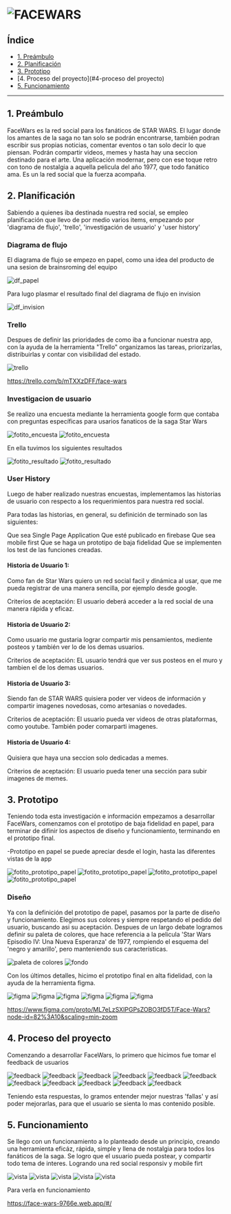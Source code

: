 # ![FACEWARS](/imagenes/logotitulo.jpeg)


## Índice

* [1. Preámbulo](#1-preámbulo)
* [2. Planificación](#2-planificación)
* [3. Prototipo](#3-prototipo)
* [4. Proceso del proyecto](#4-proceso del proyecto)
* [5. Funcionamiento](#5-funcionamiento)


***

## 1. Preámbulo

FaceWars es la red social para los fanáticos de STAR WARS. El lugar donde los amantes de la saga no tan solo se podrán encontrarse, también podran escribir sus propias noticias, comentar eventos o tan solo decir lo que piensan. Podrán compartir videos, memes y hasta hay una seccion destinado para el arte. Una aplicación modernar, pero con ese toque retro con tono de nostalgia a aquella pelicula del año 1977, que todo fanático ama. Es un la red social que la fuerza acompaña.

## 2. Planificación

Sabiendo a quienes iba destinada nuestra red social, se empleo planificación que llevo de por medio varios items, empezando por 'diagrama de flujo', 'trello', 'investigación de usuario' y 'user history'

### Diagrama de flujo

El diagrama de flujo se empezo en papel, como una idea del producto de una sesion de brainsroming del equipo 

![df_papel](/imagenes/dfpapel.jpeg)

Para lugo plasmar el resultado final del diagrama de flujo en invision 

![df_invision](/imagenes/dfinvision.jpeg)

### Trello

Despues de definir las prioridades de como iba a funcionar nuestra app, con la ayuda de la herramienta "Trello" organizamos las tareas, priorizarlas, distribuirlas y contar con visibilidad del estado.

![trello](/imagenes/trello.png)

<https://trello.com/b/mTXXzDFF/face-wars>

### Investigacion de usuario

Se realizo una encuesta mediante la herramienta google form que contaba con preguntas específicas para usarios fanaticos de la saga Star Wars

![fotito_encuesta](/imagenes/preguntasform.png)
![fotito_encuesta](/imagenes/preguntasform2.png)

En ella tuvimos los siguientes resultados 

![fotito_resultado](/imagenes/resultadoform.png)
![fotito_resultado](/imagenes/resultadoform2.png)

### User History

Luego de haber realizado nuestras encuestas, implementamos las historias de usuario con respecto a los requerimientos para nuestra red social.

Para todas las historias, en general, su definición de terminado son las siguientes:

Que sea Single Page Application
Que esté publicado en firebase
Que sea mobile first
Que se haga un prototipo de baja fidelidad
Que se implementen los test de las funciones creadas.

#### Historia de Usuario 1:

Como fan de Star Wars quiero un red social facil y dinámica al usar, que me pueda registrar de una manera sencilla, por ejemplo desde google.

Criterios de aceptación: El usuario deberá acceder a la red social de una manera rápida y eficaz.

#### Historia de Usuario 2:

Como usuario me gustaria lograr compartir mis pensamientos, mediente posteos y también ver lo de los demas usuarios.

Criterios de aceptación: EL usuario tendrá que ver sus posteos en el muro y tambien el de los demas usuarios.

#### Historia de Usuario 3:

Siendo fan de STAR WARS quisiera poder ver videos de información y compartir imagenes novedosas, como artesanias o novedades. 


Criterios de aceptación: El usuario pueda ver videos de otras plataformas, como youtube. También poder comarparti imagenes.

#### Historia de Usuario 4:

Quisiera que haya una seccion solo dedicadas a memes. 


Criterios de aceptación: El usuario pueda tener una sección para subir imagenes de memes.
  
## 3. Prototipo

Teniendo toda esta investigación e información empezamos a desarrollar FaceWars, comenzamos con el prototipo de baja fidelidad en papel, para terminar de difinir los aspectos de diseño y funcionamiento, terminando en el prototipo final. 

-Prototipo en papel se puede apreciar desde el login, hasta las diferentes vistas de la app

![fotito_prototipo_papel](/imagenes/propapel1.jpeg)
![fotito_prototipo_papel](/imagenes/propapel2.jpeg)
![fotito_prototipo_papel](/imagenes/propapel3.jpeg)
![fotito_prototipo_papel](/imagenes/propapel4.jpeg)

### Diseño

Ya con la definición del prototipo de papel, pasamos por la parte de diseño y funcionamiento. Elegimos sus colores y siempre respetando el pedido del usuario, buscando asi su aceptación.
Despues de un largo debate logramos definir su paleta de colores, que hace referencia a la pelicula 'Star Wars Episodio IV: Una Nueva Esperanza' de 1977, rompiendo el esquema del 'negro y amarillo', pero manteniendo sus características.

![paleta de colores](/imagenes/paletadecolores.jpeg)
![fondo](/imagenes/fondo.jpeg)

Con los últimos detalles, hicimo el prototipo final en alta fidelidad, con la ayuda de la herramienta figma. 

![figma](/imagenes/figma.png)
![figma](/imagenes/figma2.png)
![figma](/imagenes/figma3.png)
![figma](/imagenes/figma4.png)
![figma](/imagenes/figma5.png)
![figma](/imagenes/figma6.png)

<https://www.figma.com/proto/ML7eLzSXIPGPsZOBO3fD5T/Face-Wars?node-id=82%3A10&scaling=min-zoom>

## 4. Proceso del proyecto

Comenzando a desarrollar FaceWars, lo primero que hicimos fue tomar el feedback de usuarios

![feedback](/imagenes/maze.jpeg)
![feedback](/imagenes/maze2.jpeg)
![feedback](/imagenes/maze3.jpeg)
![feedback](/imagenes/maze4.jpeg)
![feedback](/imagenes/maze5.jpeg)
![feedback](/imagenes/maze6.jpeg)
![feedback](/imagenes/maze7.jpeg)
![feedback](/imagenes/maze8.jpeg)
![feedback](/imagenes/maze9.jpeg)
![feedback](/imagenes/maze10.jpeg)
![feedback](/imagenes/maze11.jpeg)

Teniendo esta respuestas, lo gramos entender mejor nuestras 'fallas' y así poder mejorarlas, para que el usuario se sienta lo mas contenido posible.


## 5. Funcionamiento

Se llego con un funcionamiento a lo planteado desde un principio, creando una herramienta eficáz, rápida, simple y llena de nostalgia para todos los fanáticos de la saga. Se logro que el usuario pueda postear, y compartir todo tema de interes. Logrando una red social responsiv y mobile firt

![vista](/imagenes/vista3.jpeg)
![vista](/imagenes/vista4.jpeg)
![vista](/imagenes/vista6.jpeg)
![vista](/imagenes/vista2.jpeg)
![vista](/imagenes/vista.jpeg)

Para verla en funcionamiento 

<https://face-wars-9766e.web.app/#/>





